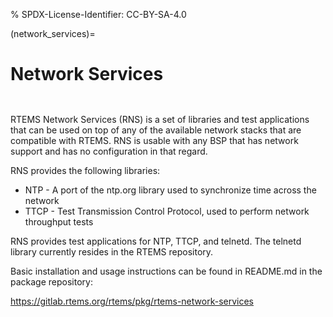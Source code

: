 % SPDX-License-Identifier: CC-BY-SA-4.0

(network_services)=

# Network Services

```{index} RTEMS Network Services
```

```{index} Net Services
```

RTEMS Network Services (RNS) is a set of libraries and test applications that
can be used on top of any of the available network stacks that are compatible
with RTEMS. RNS is usable with any BSP that has network support and has no
configuration in that regard.

RNS provides the following libraries:

- NTP - A port of the ntp.org library used to synchronize time across the
  network
- TTCP - Test Transmission Control Protocol, used to perform network throughput
  tests

RNS provides test applications for NTP, TTCP, and telnetd. The telnetd library
currently resides in the RTEMS repository.

Basic installation and usage instructions can be found in README.md in the
package repository:

<https://gitlab.rtems.org/rtems/pkg/rtems-network-services>
